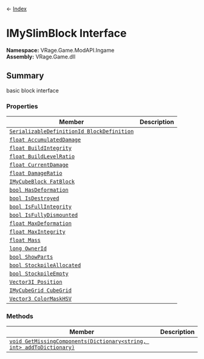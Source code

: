 ← [Index](index.md)
# IMySlimBlock Interface
**Namespace:** VRage.Game.ModAPI.Ingame  
**Assembly:** VRage.Game.dll  
## Summary
basic block interface
### Properties
|Member|Description|
|---|---|
|[`SerializableDefinitionId BlockDefinition`](VRage.Game.ModAPI.Ingame.BlockDefinition)||
|[`float AccumulatedDamage`](VRage.Game.ModAPI.Ingame.AccumulatedDamage)||
|[`float BuildIntegrity`](VRage.Game.ModAPI.Ingame.BuildIntegrity)||
|[`float BuildLevelRatio`](VRage.Game.ModAPI.Ingame.BuildLevelRatio)||
|[`float CurrentDamage`](VRage.Game.ModAPI.Ingame.CurrentDamage)||
|[`float DamageRatio`](VRage.Game.ModAPI.Ingame.DamageRatio)||
|[`IMyCubeBlock FatBlock`](VRage.Game.ModAPI.Ingame.FatBlock)||
|[`bool HasDeformation`](VRage.Game.ModAPI.Ingame.HasDeformation)||
|[`bool IsDestroyed`](VRage.Game.ModAPI.Ingame.IsDestroyed)||
|[`bool IsFullIntegrity`](VRage.Game.ModAPI.Ingame.IsFullIntegrity)||
|[`bool IsFullyDismounted`](VRage.Game.ModAPI.Ingame.IsFullyDismounted)||
|[`float MaxDeformation`](VRage.Game.ModAPI.Ingame.MaxDeformation)||
|[`float MaxIntegrity`](VRage.Game.ModAPI.Ingame.MaxIntegrity)||
|[`float Mass`](VRage.Game.ModAPI.Ingame.Mass)||
|[`long OwnerId`](VRage.Game.ModAPI.Ingame.OwnerId)||
|[`bool ShowParts`](VRage.Game.ModAPI.Ingame.ShowParts)||
|[`bool StockpileAllocated`](VRage.Game.ModAPI.Ingame.StockpileAllocated)||
|[`bool StockpileEmpty`](VRage.Game.ModAPI.Ingame.StockpileEmpty)||
|[`Vector3I Position`](VRage.Game.ModAPI.Ingame.Position)||
|[`IMyCubeGrid CubeGrid`](VRage.Game.ModAPI.Ingame.CubeGrid)||
|[`Vector3 ColorMaskHSV`](VRage.Game.ModAPI.Ingame.ColorMaskHSV)||
### Methods
|Member|Description|
|---|---|
|[`void GetMissingComponents(Dictionary<string, int> addToDictionary)`](VRage.Game.ModAPI.Ingame.GetMissingComponents)||
